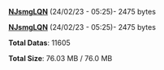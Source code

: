 [**NJsmgLQN**](/data/NJsmgLQN.txt) (24/02/23 - 05:25)- 2475 bytes

[**NJsmgLQN**](/data/NJsmgLQN.txt) (24/02/23 - 05:25)- 2475 bytes

**Total Datas**: 11605

**Total Size**: 76.03 MB / 76.0 MB